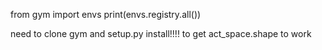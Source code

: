 from gym import envs
print(envs.registry.all())


need to clone gym and setup.py install!!!! to get act_space.shape to work
